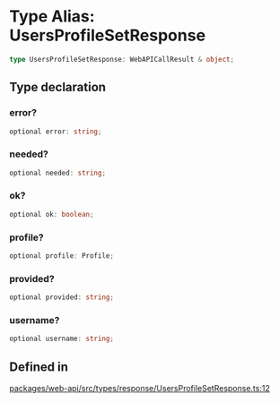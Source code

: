 # Type Alias: UsersProfileSetResponse

```ts
type UsersProfileSetResponse: WebAPICallResult & object;
```

## Type declaration

### error?

```ts
optional error: string;
```

### needed?

```ts
optional needed: string;
```

### ok?

```ts
optional ok: boolean;
```

### profile?

```ts
optional profile: Profile;
```

### provided?

```ts
optional provided: string;
```

### username?

```ts
optional username: string;
```

## Defined in

[packages/web-api/src/types/response/UsersProfileSetResponse.ts:12](https://github.com/slackapi/node-slack-sdk/blob/main/packages/web-api/src/types/response/UsersProfileSetResponse.ts#L12)
